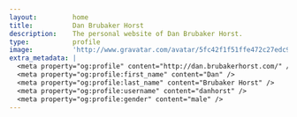 ```yaml
---
layout:         home
title:          Dan Brubaker Horst
description:    The personal website of Dan Brubaker Horst.
type:           profile
image:          'http://www.gravatar.com/avatar/5fc42f1f51ffe472c27edc9c320840fc.jpg?s=400'
extra_metadata: |
  <meta property="og:profile" content="http://dan.brubakerhorst.com/" />
  <meta property="og:profile:first_name" content="Dan" />
  <meta property="og:profile:last_name" content="Brubaker Horst" />
  <meta property="og:profile:username" content="danhorst" />
  <meta property="og:profile:gender" content="male" />
---
```

